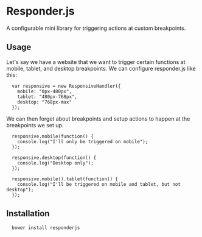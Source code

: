 Responder.js
============

A configurable mini library for triggering actions at custom breakpoints.

Usage
-----

Let's say we have a website that we want to trigger certain functions at mobile, tablet, and desktop breakpoints.
We can configure responder.js like this:

```
  var responsive = new ResponsiveHandler({
    mobile: "0px-480px",
    tablet: "480px-768px",
    desktop: "768px-max"
  });
```
  
We can then forget about breakpoints and setup actions to happen at the breakpoints we set up.

```
  responsive.mobile(function() {
    console.log("I'll only be triggered on mobile");
  });
  
  responsive.desktop(function() {
    console.log("Desktop only");
  });
  
  responsive.mobile().tablet(function() {
    console.log("I'll be triggered on mobile and tablet, but not desktop");
  });
```

Installation
------------

```
  bower install responderjs
```
